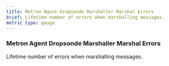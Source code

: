 ```yaml
---
title: Metron Agent Dropsonde Marshaller Marshal Errors
brief: Lifetime number of errors when marshalling messages.
metric_type: gauge
---
```


### Metron Agent Dropsonde Marshaller Marshal Errors

Lifetime number of errors when marshalling messages.
